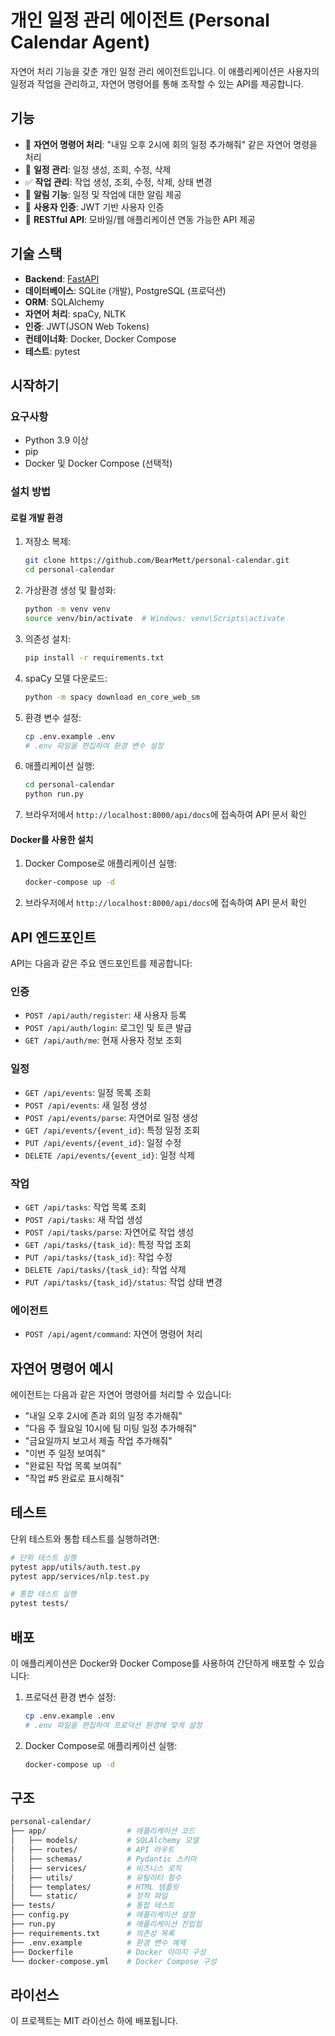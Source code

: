 # 개인 일정 관리 에이전트 (Personal Calendar Agent)

자연어 처리 기능을 갖춘 개인 일정 관리 에이전트입니다. 이 애플리케이션은 사용자의 일정과 작업을 관리하고, 자연어 명령어를 통해 조작할 수 있는 API를 제공합니다.

## 기능

- 💬 **자연어 명령어 처리**: "내일 오후 2시에 회의 일정 추가해줘" 같은 자연어 명령을 처리
- 📅 **일정 관리**: 일정 생성, 조회, 수정, 삭제
- ✅ **작업 관리**: 작업 생성, 조회, 수정, 삭제, 상태 변경
- 🔔 **알림 기능**: 일정 및 작업에 대한 알림 제공
- 🔐 **사용자 인증**: JWT 기반 사용자 인증
- 📱 **RESTful API**: 모바일/웹 애플리케이션 연동 가능한 API 제공

## 기술 스택

- **Backend**: [FastAPI](https://fastapi.tiangolo.com/)
- **데이터베이스**: SQLite (개발), PostgreSQL (프로덕션)
- **ORM**: SQLAlchemy
- **자연어 처리**: spaCy, NLTK
- **인증**: JWT(JSON Web Tokens)
- **컨테이너화**: Docker, Docker Compose
- **테스트**: pytest

## 시작하기

### 요구사항

- Python 3.9 이상
- pip
- Docker 및 Docker Compose (선택적)

### 설치 방법

#### 로컬 개발 환경

1. 저장소 복제:

    ```bash
    git clone https://github.com/BearMett/personal-calendar.git
    cd personal-calendar
    ```

2. 가상환경 생성 및 활성화:

    ```bash
    python -m venv venv
    source venv/bin/activate  # Windows: venv\Scripts\activate
    ```

3. 의존성 설치:

    ```bash
    pip install -r requirements.txt
    ```

4. spaCy 모델 다운로드:

    ```bash
    python -m spacy download en_core_web_sm
    ```

5. 환경 변수 설정:

    ```bash
    cp .env.example .env
    # .env 파일을 편집하여 환경 변수 설정
    ```

6. 애플리케이션 실행:

    ```bash
    cd personal-calendar
    python run.py
    ```

7. 브라우저에서 `http://localhost:8000/api/docs`에 접속하여 API 문서 확인

#### Docker를 사용한 설치

1. Docker Compose로 애플리케이션 실행:

    ```bash
    docker-compose up -d
    ```

2. 브라우저에서 `http://localhost:8000/api/docs`에 접속하여 API 문서 확인

## API 엔드포인트

API는 다음과 같은 주요 엔드포인트를 제공합니다:

### 인증

- `POST /api/auth/register`: 새 사용자 등록
- `POST /api/auth/login`: 로그인 및 토큰 발급
- `GET /api/auth/me`: 현재 사용자 정보 조회

### 일정

- `GET /api/events`: 일정 목록 조회
- `POST /api/events`: 새 일정 생성
- `POST /api/events/parse`: 자연어로 일정 생성
- `GET /api/events/{event_id}`: 특정 일정 조회
- `PUT /api/events/{event_id}`: 일정 수정
- `DELETE /api/events/{event_id}`: 일정 삭제

### 작업

- `GET /api/tasks`: 작업 목록 조회
- `POST /api/tasks`: 새 작업 생성
- `POST /api/tasks/parse`: 자연어로 작업 생성
- `GET /api/tasks/{task_id}`: 특정 작업 조회
- `PUT /api/tasks/{task_id}`: 작업 수정
- `DELETE /api/tasks/{task_id}`: 작업 삭제
- `PUT /api/tasks/{task_id}/status`: 작업 상태 변경

### 에이전트

- `POST /api/agent/command`: 자연어 명령어 처리

## 자연어 명령어 예시

에이전트는 다음과 같은 자연어 명령어를 처리할 수 있습니다:

- "내일 오후 2시에 존과 회의 일정 추가해줘"
- "다음 주 월요일 10시에 팀 미팅 일정 추가해줘"
- "금요일까지 보고서 제출 작업 추가해줘"
- "이번 주 일정 보여줘"
- "완료된 작업 목록 보여줘"
- "작업 #5 완료로 표시해줘"

## 테스트

단위 테스트와 통합 테스트를 실행하려면:

```bash
# 단위 테스트 실행
pytest app/utils/auth.test.py
pytest app/services/nlp.test.py

# 통합 테스트 실행
pytest tests/
```

## 배포

이 애플리케이션은 Docker와 Docker Compose를 사용하여 간단하게 배포할 수 있습니다:

1. 프로덕션 환경 변수 설정:

    ```bash
    cp .env.example .env
    # .env 파일을 편집하여 프로덕션 환경에 맞게 설정
    ```

2. Docker Compose로 애플리케이션 실행:

    ```bash
    docker-compose up -d
    ```

## 구조

```bash
personal-calendar/
├── app/                  # 애플리케이션 코드
│   ├── models/           # SQLAlchemy 모델
│   ├── routes/           # API 라우트
│   ├── schemas/          # Pydantic 스키마
│   ├── services/         # 비즈니스 로직
│   ├── utils/            # 유틸리티 함수
│   ├── templates/        # HTML 템플릿
│   └── static/           # 정적 파일
├── tests/                # 통합 테스트
├── config.py             # 애플리케이션 설정
├── run.py                # 애플리케이션 진입점
├── requirements.txt      # 의존성 목록
├── .env.example          # 환경 변수 예제
├── Dockerfile            # Docker 이미지 구성
└── docker-compose.yml    # Docker Compose 구성
```

## 라이선스

이 프로젝트는 MIT 라이선스 하에 배포됩니다.
